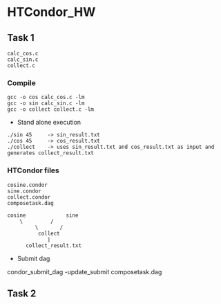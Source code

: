 # HTCondor_HW

## Task 1
```
calc_cos.c
calc_sin.c
collect.c
```

### Compile 
```
gcc -o cos calc_cos.c -lm
gcc -o sin calc_sin.c -lm 
gcc -o collect collect.c -lm 
```
- Stand alone execution 

```
./sin 45     -> sin_result.txt
./cos 45     -> cos_result.txt
./collect    -> uses sin_result.txt and cos_result.txt as input and generates collect_result.txt    
```


### HTCondor files
```
cosine.condor
sine.condor
collect.condor
composetask.dag
```

```
cosine             sine
	\         /
         \       /
          collect
             |
      collect_result.txt
```

- Submit dag 

condor_submit_dag -update_submit composetask.dag

## Task 2


